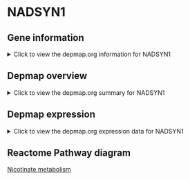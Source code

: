 <h1>NADSYN1</h1>

<h2>Gene information</h2>
<details>
  <summary>Click to view the depmap.org information for NADSYN1</summary>
  <iframe src="https://depmap.org/portal/gene/NADSYN1?tab=about" style="border:none;width:100%;height:800px"></iframe>
</details>

<h2>Depmap overview</h2>
<details>
  <summary>Click to view the depmap.org summary for NADSYN1</summary>
  <iframe src="https://depmap.org/portal/gene/NADSYN1?tab=overview" style="border:none;width:100%;height:800px"></iframe>
</details>

<h2>Depmap expression</h2>
<details>
  <summary>Click to view the depmap.org expression data for NADSYN1</summary>
  <iframe src="https://depmap.org/portal/gene/NADSYN1?tab=characterization" style="border:none;width:100%;height:800px"></iframe>
</details>



<h2>Reactome Pathway diagram</h2>
<a href="https://reactome.org/PathwayBrowser/#/R-HSA-196807" target="_BLANK">Nicotinate metabolism</a>



